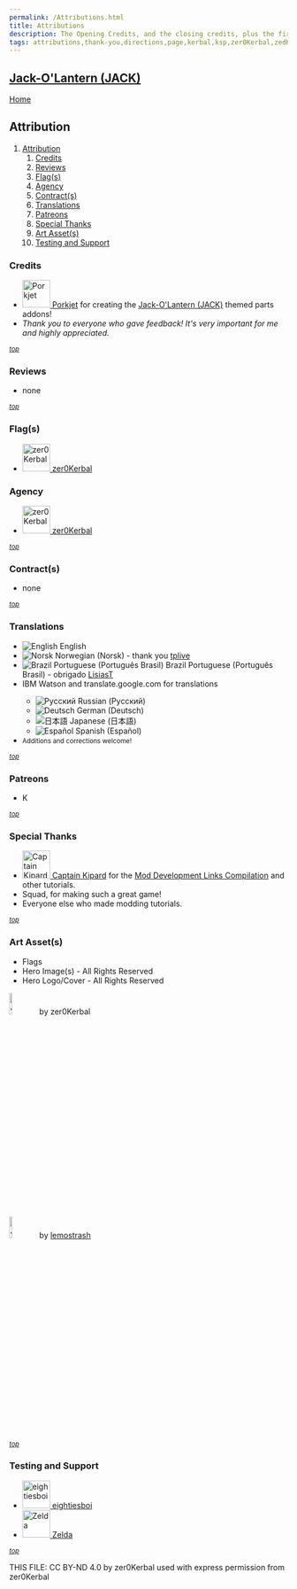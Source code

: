 ```yaml
---
permalink: /Attributions.html
title: Attributions
description: The Opening Credits, and the closing credits, plus the first of two (or is three) end credit scenes
tags: attributions,thank-you,directions,page,kerbal,ksp,zer0Kerbal,zedK
---
```

<!-- Attributions.md v1.0.8.0
Jack-O'Lantern (JACK)
created: 01 Feb 2022
updated: 30 Oct 2023

TEMPLATE: Attributions.md v1.1.0.0
created: 01 Feb 2022
updated: 07 Aug 2023

THIS FILE: CC BY-ND 4.0 by zer0Kerbal -->
<script src="https://kit.fontawesome.com/0ea5493613.js" crossorigin="anonymous"></script><i class="fa fa-gear fa-spin fa-3x" style="color: firebrick"></i>

## [Jack-O'Lantern (JACK)][mod] <!-- omit from toc -->

[Home](./index.md)

## Attribution

1. [Attribution](#attribution)
   1. [Credits](#credits)
   2. [Reviews](#reviews)
   3. [Flag(s)](#flags)
   4. [Agency](#agency)
   5. [Contract(s)](#contracts)
   6. [Translations](#translations)
   7. [Patreons](#patreons)
   8. [Special Thanks](#special-thanks)
   9. [Art Asset(s)](#art-assets)
   10. [Testing and Support](#testing-and-support)

### Credits

<ul>
  <li><a href="https://forum.kerbalspaceprogram.com/index.php?/profile/92433-*/"><img alt="Porkjet" src="https://kerbal-forum-uploads.s3.us-west-2.amazonaws.com/set_resources_17/84c1e40ea0e759e3f1505eb1788ddf3c_default_photo.png" width="50" height="50" > Porkjet</a> for creating the <a href="https://forum.kerbalspaceprogram.com/index.php?/topic/189466-*/" alt="Jack-O'Lantern (JACK)">Jack-O'Lantern (JACK)</a>  themed parts addons!</li>
  <li><i>Thank you to everyone who gave feedback! It's very important for me and highly appreciated.</i></li>
</ul>

<small><i>[top](#attribution)</i></small>

### Reviews

* none

<small><i>[top](#attribution)</i></small>

### Flag(s)

<ul>
  <li><a href="https://forum.kerbalspaceprogram.com/index.php?/profile/190933-*/"><img alt="zer0Kerbal" src="https://kerbal-forum-uploads.s3.us-west-2.amazonaws.com/monthly_2018_08/free-clipart-hithhikers-guide-14.thumb.jpg.05fc7d1bdc37ce2bfca8923bf1e97303.jpg" width="50" height="50" > zer0Kerbal</a></li>
</ul>

### Agency

<ul>
  <li><a href="https://forum.kerbalspaceprogram.com/index.php?/profile/190933-*/"><img alt="zer0Kerbal" src="https://kerbal-forum-uploads.s3.us-west-2.amazonaws.com/monthly_2018_08/free-clipart-hithhikers-guide-14.thumb.jpg.05fc7d1bdc37ce2bfca8923bf1e97303.jpg" width="50" height="50" > zer0Kerbal</a></li>
</ul>

<small><i>[top](#attribution)</i></small>

### Contract(s)

* none

<small><i>[top](#attribution)</i></small>

### Translations

<ul>
  <li><img src="https://raw.githubusercontent.com/zer0Kerbal/zer0Kerbal/master/img/EN.png " alt="English" style="zoom:100%;" /> English</li>
  <li><img src="https://raw.githubusercontent.com/zer0Kerbal/zer0Kerbal/master/img/NO.png " alt="Norsk" style="zoom:100%;" /> Norwegian (Norsk) - thank you <a href="https://github.com/tplive"> tplive</a></li>
  <li><img src="https://raw.githubusercontent.com/zer0Kerbal/zer0Kerbal/master/img/BR.png " alt="Brazil Portuguese (Português Brasil)" style="zoom:100%;" /> Brazil Portuguese (Português Brasil) - obrigado <a href="https://github.com/Lisias"> LisiasT</a></li>
  <li>IBM Watson and translate.google.com for translations</li>
  <ul>
    <li><img src="https://raw.githubusercontent.com/zer0Kerbal/zer0Kerbal/master/img/RU.png " alt="Русский" style="zoom:100%;" /> Russian (Русский)</li>
    <li><img src="https://raw.githubusercontent.com/zer0Kerbal/zer0Kerbal/master/img/DE.png " alt="Deutsch" style="zoom:100%;" /> German (Deutsch)</li>
    <li><img src="https://raw.githubusercontent.com/zer0Kerbal/zer0Kerbal/master/img/JA.png " alt="日本語" style="zoom:100%;" /> Japanese (日本語)</li>
    <li><img src="https://raw.githubusercontent.com/zer0Kerbal/zer0Kerbal/master/img/ES.png " alt="Español" style="zoom:100%;" /> Spanish (Español)</li>
  </ul>
  <li><small>Additions and corrections welcome!</small></li>
</ul>

<small><i>[top](#attribution)</i></small>

### Patreons

* K

<small><i>[top](#attribution)</i></small>

### Special Thanks

<ul>
  <li><a href="https://forum.kerbalspaceprogram.com/index.php?/profile/70516-*/"><img alt="Captain Kipard" src="https://kerbal-forum-uploads.s3.us-west-2.amazonaws.com/monthly_12_2015/itsame.png.3227b08e54fc9e3eaa0c6c2ad8e9ad07.thumb.png.5d3a3eb0344a23048ea58826e47b9781.png" width="50" height="50" > Captain Kipard</a> for the <a href="https://forum.kerbalspaceprogram.com/index.php?/topic/85372-*/"> Mod Development Links Compilation</a> and other tutorials.</li>
  <li>Squad, for making such a great game!</li>
  <li>Everyone else who made modding tutorials.</li>
</ul>

<small><i>[top](#attribution)</i></small>

### Art Asset(s)

* Flags
* Hero Image(s) - All Rights Reserved
* Hero Logo/Cover - All Rights Reserved

<img src="https://raw.githubusercontent.com/zer0Kerbal/JackOLantern/master/img/HeroLogo_1920x1920-old.png" alt="Jack O'Lantern Hero" width="10%" height="10%"> by zer0Kerbal</li>

<img src="https://raw.githubusercontent.com/zer0Kerbal/JackOLantern/master/img/HeroLogo_1920x1920.png" alt="Jack O'Lantern Cover Hero" width="10%" height="10%"> by <a href="https://github.com/lemostrash" alt="lemostrash"> lemostrash</a>

<small><i>[top](#attribution)</i></small>

### Testing and Support

<ul>
  <li><a href="https://forum.kerbalspaceprogram.com/index.php?/profile/133828-eightiesboi/"><img alt="eightiesboi" src="https://kerbal-forum-uploads.s3.us-west-2.amazonaws.com/monthly_2018_01/happy_velociraptor_dinosaur_greeting_cards-r918b99ab65894a198682f360e419773a_xvuak_8byvr_512.thumb.jpg.00c28897eef8a91ee74f6cb59a9bbb5f.jpg" width="50" height="50" > eightiesboi</a></li>
  <li><a href="https://forum.kerbalspaceprogram.com/index.php?/profile/66411-zelda/"><img alt="Zelda" src="https://kerbal-forum-uploads.s3.us-west-2.amazonaws.com/monthly_2019_07/LoZ_RGB_960x960.thumb.jpg.32a815400e819b11482764bdea71373c.jpg" width="50" height="50" > Zelda</a></li>
</ul>

<small><i>[top](#attribution)</i></small>

THIS FILE: CC BY-ND 4.0 by zer0Kerbal
  used with express permission from zer0Kerbal

[mod]: https://www.curseforge.com/kerbal/ksp-mods/JackOLantern "Jack-O'Lantern (JACK)"
